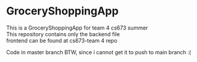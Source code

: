 # GroceryShoppingApp    
This is a GroceryShoppingApp for team 4 cs673 summer     
This repository contains only the backend file   
frontend can be found at cs673-team 4 repo   

Code in master branch BTW, since i cannot get it to push to main branch :(    
